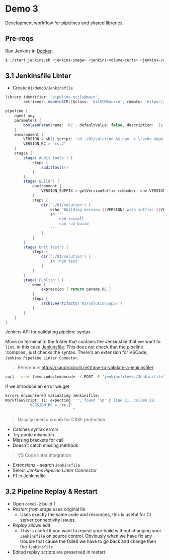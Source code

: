 # Demo 3

Development workflow for pipelines and shared libraries.

## Pre-reqs

Run Jenkins in [Docker](https://www.docker.com/products/docker-desktop):

```bash
$ ./start_jenkins.sh <jenkins-image> <jenkins-volume-certs> <jenkins-volume-data>
```

## 3.1 Jenkinsfile Linter

* Create `01/demo3/Jenkinsfile`

```groovy
library identifier: 'pipeline-utils@main',
        retriever: modernSCM([$class: 'GitSCMSource', remote: 'https://github.com/JaimeSalas/pipeline-utils.git'])

pipeline {
    agent any
    parameters {
        booleanParam(name: 'RC', defaultValue: false, description: 'Is This a Release Candidate?')
    }
    environment {
        VERSION = sh([ script: 'cd ./01/solution && npx -c \'echo $npm_package_version\'', returnStdout: true ]).trim()
        VERSION_RC = 'rc.2"
    }
    stages {
        stage('Audit tools') {
            steps {
                auditTools()
            }
        }
        stage('Build') {
            environment {
                VERSION_SUFFIX = getVersionSuffix rcNumber: env.VERSION_RC, isReleaseCandidate: params.RC
            }
            steps {
                dir('./01/solution') {
                    echo "Building version ${VERSION} with suffix: ${VERSION_SUFFIX}"
                    sh '''
                        npm install
                        npm run build
                    '''
                }
            }
        }
        stage('Unit Test') {
            steps {
                dir('./01/solution') {
                    sh 'npm test'
                }
            }
        }
        stage('Publish') {
            when {
                expression { return params.RC }
            }
            steps {
                archiveArtifacts('01/solution/app/')
            }
        }
    }
}

```

Jenkins API for validating pipeline syntax

Move on  terminal to the folder that contains the Jenkinsfile that we want to `lint`, in this case [Jenkinsfile](jenkins-pipeline-demos/01/demo3/). This does not check that the pipeline 'compiles', just checks the syntax. There's an extension for VSCode, `Jenkins Pipeline Linter Conector`.

> Reference: https://sandrocirulli.net/how-to-validate-a-jenkinsfile/

```bash
curl --user lemoncode:lemoncode -X POST -F "jenkinsfile=<./Jenkinsfile" http://localhost:8080/pipeline-model-converter/validate
```

If we introduce an error we get

```bash
Errors encountered validating Jenkinsfile:
WorkflowScript: 11: expecting ''', found '\n' @ line 11, column 28.
           VERSION_RC = 'rc.2"
                              ^ 
```

> Usually need a crumb for CRSF protection

- Catches syntax errors
- Try quote mismatch
- Missing brackets for call
- Doesn't catch missing methods

> VS Code linter integration

- _Extensions_ - search `Jenkinsfile`
- Select _Jenkins Pipeline Linter Connector_
- _F1_ in Jenkinsfile

## 3.2 Pipeline Replay & Restart

- Open `demo2-2` build 1
- _Restart from stage_ uses original lib
    * Uses exactly the same code and resources, this is useful for CI server connectivity issues.
- _Replay_ allows edit
    * This is useful if you want to repeat your build without changing your `Jenkinsfile` on source control. Obviously when we have fix any trouble that cause the failed we have to go back and change then the `Jenkinsfile`
- Edited replay scripts are preserved in restart

